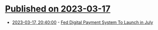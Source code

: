 # [Published on 2023-03-17](index.md)

* [2023-03-17, 20:40:00](https://news.slashdot.org/story/23/03/17/1824222/fed-digital-payment-system-to-launch-in-july?utm_source=rss1.0mainlinkanon&utm_medium=feed) - [Fed Digital Payment System To Launch in July](https://news.slashdot.org/story/23/03/17/1824222/fed-digital-payment-system-to-launch-in-july?utm_source=rss1.0mainlinkanon&utm_medium=feed)
